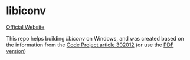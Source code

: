# libiconv

[Official Website](https://www.gnu.org/software/libiconv/)

This repo helps building _libiconv_ on Windows, and was created based on the
information from the [Code Project article 302012](https://www.codeproject.com/Articles/302012/How-to-Build-libiconv-with-Microsoft-Visual-Studio)
(or use the [PDF version](./codeproject.com-article-302012.pdf))


